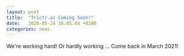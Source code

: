 ```yaml
---
layout: post
title:  "Trictr.ac Coming Soon!"
date:   2020-05-24 16:05:44 +0100
categories: news
---
```

We're working hard!  Or hardly working ... Come back in March 2021!
